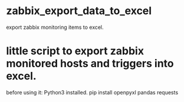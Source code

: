 # zabbix_export_data_to_excel
export zabbix monitoring items to excel.
# little script  to export zabbix monitored hosts and triggers into excel.
before using it:
Python3 installed.
pip install openpyxl pandas requests

